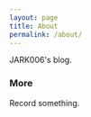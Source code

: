 ```yaml
---
layout: page
title: About
permalink: /about/
---
```


JARK006's blog.

### More

Record something.
